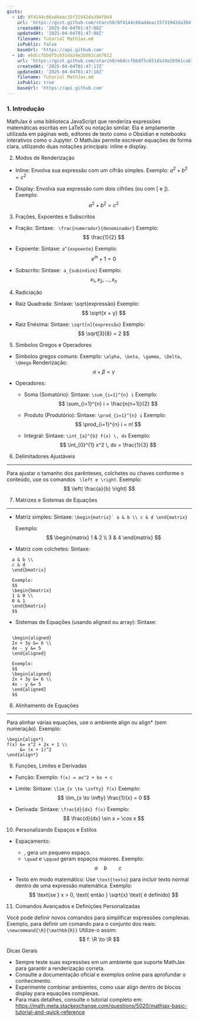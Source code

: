 ```yaml
---
gists:
  - id: 8f4144c66ad4eac15f31942da394f844
    url: 'https://gist.github.com/starch0/8f4144c66ad4eac15f31942da394f844'
    createdAt: '2025-04-04T01:47:08Z'
    updatedAt: '2025-04-04T01:47:08Z'
    filename: Tutorial MathJax.md
    isPublic: false
    baseUrl: 'https://api.github.com'
  - id: e6dccfbbdf5c651da24e2b561cab7612
    url: 'https://gist.github.com/starch0/e6dccfbbdf5c651da24e2b561cab7612'
    createdAt: '2025-04-04T01:47:17Z'
    updatedAt: '2025-04-04T01:47:18Z'
    filename: Tutorial MathJax.md
    isPublic: true
    baseUrl: 'https://api.github.com'
---
```



### 1. Introdução

MathJax é uma biblioteca JavaScript que renderiza expressões matemáticas escritas em LaTeX ou notação similar. Ela é amplamente utilizada em páginas web, editores de texto como o Obsidian e notebooks interativos como o Jupyter. O MathJax permite escrever equações de forma clara, utilizando duas notações principais: inline e display.

2. Modos de Renderização

- Inline: Envolva sua expressão com um cifrão simples. Exemplo:
  $a^2 + b^2 = c^2$
  
- Display: Envolva sua expressão com dois cifrões (ou com \[ e \]). Exemplo:
  $$
  a^2 + b^2 = c^2
  $$

3. Frações, Expoentes e Subscritos

- Fração:
  Sintaxe: ` \frac{numerador}{denominador}`
  Exemplo:
  $$
  \frac{1}{2}
  $$

- Expoente:
  Sintaxe: `a^{expoente}`
  Exemplo:
  $$
  e^{i\pi} + 1 = 0
  $$

- Subscrito:
  Sintaxe:` a_{subíndice}`
  Exemplo:
  $$
  x_{1}, x_{2}, \dots, x_{n}
  $$

4. Radiciação
- Raiz Quadrada:
  Sintaxe: \sqrt{expressão}
  Exemplo:
  $$
  \sqrt{x + y}
  $$

- Raiz Enésima:
  Sintaxe: `\sqrt[n]{expressão}`
  Exemplo:
  $$
  \sqrt[3]{8} = 2
  $$

5. Símbolos Gregos e Operadores

- Símbolos gregos comuns:
  Exemplo: `\alpha, \beta, \gamma, \Delta, \Omega`
  Renderização:
  $$
  \alpha + \beta = \gamma
  $$

- Operadores:
  - Soma (Somatório):
    Sintaxe: `\sum_{i=1}^{n} i`
    Exemplo:
    $$
    \sum_{i=1}^{n} i = \frac{n(n+1)}{2}
    $$

  - Produto (Produtório):
    Sintaxe: `\prod_{i=1}^{n} i`
    Exemplo:
    $$
    \prod_{i=1}^{n} i = n!
    $$

  - Integral:
    Sintaxe: `\int_{a}^{b} f(x) \, dx`
    Exemplo:
    $$
    \int_{0}^{1} x^2 \, dx = \frac{1}{3}
    $$

6. Delimitadores Ajustáveis
---------------------------
Para ajustar o tamanho dos parênteses, colchetes ou chaves conforme o conteúdo, use os comandos ` \left e \right`.
Exemplo:
$$
\left( \frac{a}{b} \right)
$$

7. Matrizes e Sistemas de Equações
----------------------------------
- Matriz simples:
  Sintaxe:
  ```\begin{matrix}`
  a & b \\
  c & d
  \end{matrix}```
  
  Exemplo:
  $$
  \begin{matrix}
  1 & 2 \\
  3 & 4
  \end{matrix}
  $$

- Matriz com colchetes:
  Sintaxe:
```\begin{bmatrix}
  a & b \\
  c & d
  \end{bmatrix}
  
  Exemplo:
  $$
  \begin{bmatrix}
  1 & 0 \\
  0 & 1
  \end{bmatrix}
  $$
  ```

- Sistemas de Equações (usando aligned ou array):
  Sintaxe:
```

  \begin{aligned}
  2x + 3y &= 6 \\
  4x - y &= 5
  \end{aligned}
  
  Exemplo:
  $$
  \begin{aligned}
  2x + 3y &= 6 \\
  4x - y &= 5
  \end{aligned}
  $$
  ```

8. Alinhamento de Equações
--------------------------
Para alinhar várias equações, use o ambiente align ou align* (sem numeração).
Exemplo:
```
\begin{align*}
f(x) &= x^2 + 2x + 1 \\
     &= (x + 1)^2
\end{align*}
```

9. Funções, Limites e Derivadas
- Função:
  Exemplo: `f(x) = ax^2 + bx + c`

- Limite:
  Sintaxe: `\lim_{x \to \infty} f(x)`
  Exemplo:
  $$
  \lim_{x \to \infty} \frac{1}{x} = 0
  $$

- Derivada:
  Sintaxe: `\frac{d}{dx} f(x)`
  Exemplo:
  $$
  \frac{d}{dx} \sin x = \cos x
  $$

10. Personalizando Espaços e Estilos

- Espaçamento:
  - \, gera um pequeno espaço.
  - `\quad` e `\qquad` geram espaços maiores.
  Exemplo:
  $$
  a \quad b \qquad c
  $$

- Texto em modo matemático:
  Use `\text{texto}` para incluir texto normal dentro de uma expressão matemática.
  Exemplo:
  $$
  \text{se } x > 0, \text{ então } \sqrt{x} \text{ é definido}
  $$

11. Comandos Avançados e Definições Personalizadas

Você pode definir novos comandos para simplificar expressões complexas.
Exemplo, para definir um comando para o conjunto dos reais:
`\newcommand{\R}{\mathbb{R}}`
Utilize-o assim:
$$ f: \R \to \R $$

Dicas Gerais

- Sempre teste suas expressões em um ambiente que suporte MathJax para garantir a renderização correta.
- Consulte a documentação oficial e exemplos online para aprofundar o conhecimento.
- Experimente combinar ambientes, como usar align dentro de blocos display para equações complexas.
- Para mais detalhes, consulte o tutorial completo em:
  https://math.meta.stackexchange.com/questions/5020/mathjax-basic-tutorial-and-quick-reference
